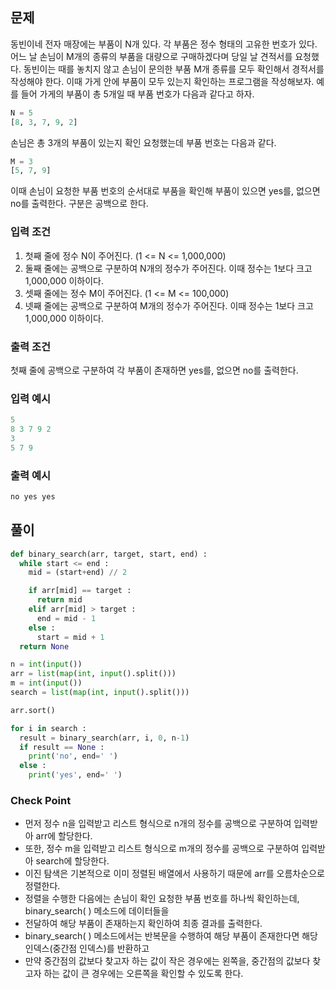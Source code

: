 ## 문제
동빈이네 전자 매장에는 부품이 N개 있다. 각 부품은 정수 형태의 고유한 번호가 있다. 어느 날 손님이 M개의 종류의 
부품을 대량으로 구매하겠다며 당일 날 견적서를 요청했다. 동빈이는 때를 놓치지 않고 손님이 문의한 부품 M개
종류를 모두 확인해서 경적서를 작성해야 한다. 이때 가게 안에 부품이 모두 있는지 확인하는 프로그램을 작성해보자.
예를 들어 가게의 부품이 총 5개일 때 부품 번호가 다음과 같다고 하자.
 
```python
N = 5
[8, 3, 7, 9, 2]
```
손님은 총 3개의 부품이 있는지 확인 요청했는데 부품 번호는 다음과 같다.
```python
M = 3
[5, 7, 9]
```

이때 손님이 요청한 부품 번호의 순서대로 부품을 확인해 부품이 있으면 yes를, 없으면 no를 출력한다. 구분은 공백으로 한다.

### 입력 조건
1. 첫째 줄에 정수 N이 주어진다. (1 <= N <= 1,000,000) 
2. 둘째 줄에는 공백으로 구분하여 N개의 정수가 주어진다. 이때 정수는 1보다 크고 1,000,000 이하이다.
3. 셋째 줄에는 정수 M이 주어진다. (1 <= M <= 100,000)
4. 넷째 줄에는 공백으로 구분하여 M개의 정수가 주어진다. 이때 정수는 1보다 크고 1,000,000 이하이다.

### 출력 조건
첫째 줄에 공백으로 구분하여 각 부품이 존재하면 yes를, 없으면 no를 출력한다.

### 입력 예시
```python
5
8 3 7 9 2
3
5 7 9
```
### 출력 예시
```python
no yes yes
```
 
## 풀이
```python
def binary_search(arr, target, start, end) :
  while start <= end :
    mid = (start+end) // 2

    if arr[mid] == target :
      return mid
    elif arr[mid] > target :
      end = mid - 1
    else :
      start = mid + 1
  return None

n = int(input())
arr = list(map(int, input().split()))
m = int(input())
search = list(map(int, input().split()))

arr.sort()

for i in search :
  result = binary_search(arr, i, 0, n-1)
  if result == None :
    print('no', end=' ')
  else :
    print('yes', end=' ')
```

### Check Point
+ 먼저 정수 n을 입력받고 리스트 형식으로 n개의 정수를 공백으로 구분하여 입력받아 arr에 할당한다.
+ 또한, 정수 m을 입력받고 리스트 형식으로 m개의 정수를 공백으로 구분하여 입력받아 search에 할당한다.
+ 이진 탐색은 기본적으로 이미 정렬된 배열에서 사용하기 때문에 arr를 오름차순으로 정렬한다.
+ 정렬을 수행한 다음에는 손님이 확인 요청한 부품 번호를 하나씩 확인하는데, binary_search( ) 메소드에 데이터들을
+ 전달하여 해당 부품이 존재하는지 확인하여 최종 결과를 출력한다.
+ binary_search( ) 메소드에서는 반복문을 수행하여 해당 부품이 존재한다면 해당 인덱스(중간점 인덱스)를 반환하고
+ 만약 중간점의 값보다 찾고자 하는 값이 작은 경우에는 왼쪽을, 중간점의 값보다 찾고자 하는 값이 큰 경우에는 오른쪽을 확인할 수 있도록 한다.

 
